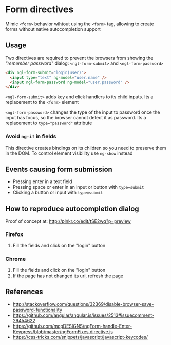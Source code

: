 Form directives
===============

Mimic `<form>` behavior wihtout using the `<form>` tag, allowing to create forms
without native autocompletion support

Usage
-----

Two directives are required to prevent the browsers from showing the
_"remember password"_ dialog: `<ngl-form-submit>` and `<ngl-form-password>`

```html
<div ngl-form-submit="login(user)">
  <input type="text" ng-model="user.name" />
  <input ngl-form-password ng-model="user.password" />
</div>
```

`<ngl-form-submit>` adds key and click handlers to its child inputs. Its a
replacement to the `<form>` element

`<ngl-form-password>` changes the type of the input to password once the input has
focus, so the browser cannot detect it as password. Its a replacement to
`type="password"` attribute

### Avoid `ng-if` in fields

This directive creates bindings on its children so you need to preserve them
in the DOM. To control element visibility use `ng-show` instead

Events causing form submission
------------------------------

  * Pressing enter in a text field
  * Pressing space or enter in an input or button with `type=submit`
  * Clicking a button or input with `type=submit`

How to reproduce autocompletion dialog
--------------------------------------

Proof of concept at: <http://plnkr.co/edit/tSE2wq?p=preview>

### Firefox

 1. Fill the fields and click on the "login" button

### Chrome

 1. Fill the fields and click on the "login" button
 2. If the page has not changed its url, refresh the page

References
----------

  * <http://stackoverflow.com/questions/32369/disable-browser-save-password-functionality>
  * <https://github.com/angular/angular.js/issues/2513#issuecomment-29454622>
  * <https://github.com/mcpDESIGNS/ngForm-handle-Enter-Keypress/blob/master/ngFormFixes.directive.js>
  * <https://css-tricks.com/snippets/javascript/javascript-keycodes/>
